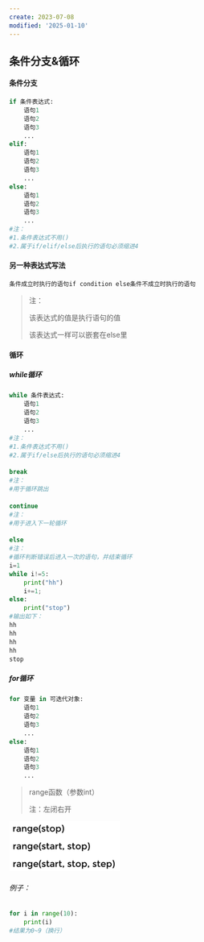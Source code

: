 ```yaml
---
create: 2023-07-08
modified: '2025-01-10'
---
```


## 条件分支&循环

#### 条件分支

```python
if 条件表达式:
    语句1
    语句2
    语句3
    ...
elif:
    语句1
    语句2
    语句3
    ...
else:
    语句1
    语句2
    语句3
    ...
#注：
#1.条件表达式不用()
#2.属于if/elif/else后执行的语句必须缩进4
```

#### 另一种表达式写法

```python
条件成立时执行的语句if condition else条件不成立时执行的语句
```

> 注：
>
> 该表达式的值是执行语句的值
>
> 该表达式一样可以嵌套在else里

#### 循环

##### while循环

```python
while 条件表达式:
	语句1
    语句2
    语句3
    ...
#注：
#1.条件表达式不用()
#2.属于if/else后执行的语句必须缩进4

break
#注：
#用于循环跳出

continue
#注：
#用于进入下一轮循环

else
#注：
#循环判断错误后进入一次的语句，并结束循环
i=1
while i!=5:
    print("hh")
    i+=1;
else:
    print("stop")    
#输出如下：
hh
hh
hh
hh
stop
```

##### for循环

```python
for 变量 in 可迭代对象:
    语句1
    语句2
    语句3
    ...
else:
    语句1
    语句2
    语句3
    ...
```

> range函数（参数int）
>
> 注：左闭右开

<img src="asserts/range函数.png" style="zoom:50%;" />

###### 例子：

```python
for i in range(10):
    print(i)
#结果为0~9（换行）
```